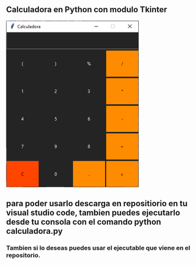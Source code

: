 **Calculadora en Python con modulo Tkinter**
----------
![calculadora](https://github.com/artssoria/calculator-python/blob/main/calculadora.PNG?raw=true)

## para poder usarlo descarga en repositiorio en tu visual studio code, tambien puedes ejecutarlo desde tu consola con el comando python calculadora.py 

### Tambien si lo deseas puedes usar el ejecutable que viene en el repositorio.
